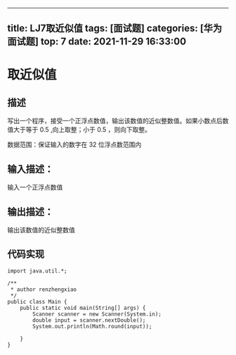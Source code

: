 
---
title:  LJ7取近似值
tags: [面试题]
categories: [华为面试题]
top: 7
date: 2021-11-29 16:33:00
---
# 取近似值
## 描述

写出一个程序，接受一个正浮点数值，输出该数值的近似整数值。如果小数点后数值大于等于 0.5 ,向上取整；小于 0.5 ，则向下取整。

数据范围：保证输入的数字在 32 位浮点数范围内
## 输入描述：

输入一个正浮点数值
## 输出描述：

输出该数值的近似整数值

## 代码实现
```
import java.util.*;

/**
 * author renzhengxiao
 */
public class Main {
    public static void main(String[] args) {
        Scanner scanner = new Scanner(System.in);
        double input = scanner.nextDouble();
        System.out.println(Math.round(input));

    }
}


```